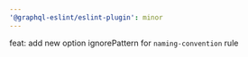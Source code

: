 ```yaml
---
'@graphql-eslint/eslint-plugin': minor
---
```


feat: add new option ignorePattern for `naming-convention` rule
